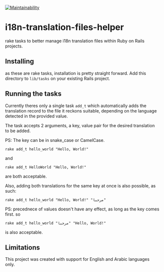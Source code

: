 [![Maintainability](https://api.codeclimate.com/v1/badges/d0d09bd3a7fca784b038/maintainability)](https://codeclimate.com/github/a-smadi/i18n-translation-files-helper/maintainability)

# i18n-translation-files-helper

rake tasks to better manage i18n translation files within Ruby on Rails projects.

## Installing

as these are rake tasks, installation is pretty straight forward.
Add this directory to `lib/tasks` on your existing Rails project.

## Running the tasks

Currently theres only a single task `add_t` which automatically adds the translation record to the file it reckons suitable, depending on the language detected in the provided value.

The task accepts 2 arguments, a key, value pair for the desired translation to be added.

PS: The key can be in snake_case or CamelCase.

```
rake add_t hello_world "Hello, World!"
```
and
```
rake add_t HelloWorld "Hello, World!"
```
are both acceptable.

Also, adding both translations for the same key at once is also possible, as such:

```
rake add_t hello_world "Hello, World!" "مرحبا"
```
PS: precednece of values doesn't have any effect, as long as the key comes first.
so
```
rake add_t hello_world "مرحبا" "Hello, World!"
```
is also acceptable.

## Limitations

This project was created with support for English and Arabic languages only.
